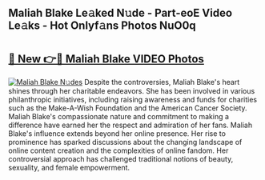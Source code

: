 ## Maliah Blake Le𝚊ked N𝚞de - Part-eoE Video Le𝚊ks - Hot Onlyf𝚊ns Photos NuO0q

# <h2><a href="http://ac24291.deff.icu/?id=Maliah+Blake">🔗 New 👉🔴 Maliah Blake VIDEO Photos</a></h2>

[![Maliah Blake N𝚞des](https://i.imgur.com/rIISA9y.gif)](http://ac24291.deff.icu/?id=Maliah+Blake)
Despite the controversies, Maliah Blake's heart shines through her charitable endeavors. She has been involved in various philanthropic initiatives, including raising awareness and funds for charities such as the Make-A-Wish Foundation and the American Cancer Society. Maliah Blake's compassionate nature and commitment to making a difference have earned her the respect and admiration of her fans. Maliah Blake's influence extends beyond her online presence. Her rise to prominence has sparked discussions about the changing landscape of online content creation and the complexities of online fandom. Her controversial approach has challenged traditional notions of beauty, sexuality, and female empowerment.

